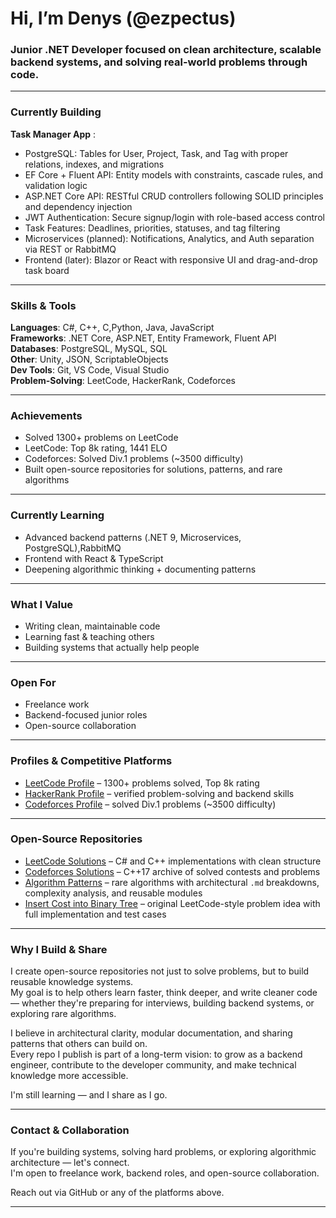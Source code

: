 # Hi, I’m Denys (@ezpectus)

### Junior .NET Developer focused on clean architecture, scalable backend systems, and solving real-world problems through code.

---

### Currently Building

**Task Manager App** :
- PostgreSQL: Tables for User, Project, Task, and Tag with proper relations, indexes, and migrations
- EF Core + Fluent API: Entity models with constraints, cascade rules, and validation logic
- ASP.NET Core API: RESTful CRUD controllers following SOLID principles and dependency injection
- JWT Authentication: Secure signup/login with role-based access control
- Task Features: Deadlines, priorities, statuses, and tag filtering
- Microservices (planned): Notifications, Analytics, and Auth separation via REST or RabbitMQ
- Frontend (later): Blazor or React with responsive UI and drag-and-drop task board

---

### Skills & Tools

**Languages**: C#, C++, C,Python, Java, JavaScript  
**Frameworks**: .NET Core, ASP.NET, Entity Framework, Fluent API 
**Databases**: PostgreSQL, MySQL, SQL  
**Other**: Unity, JSON, ScriptableObjects  
**Dev Tools**: Git, VS Code, Visual Studio  
**Problem-Solving**: LeetCode, HackerRank, Codeforces

---

### Achievements

- Solved 1300+ problems on LeetCode  
- LeetCode: Top 8k rating, 1441 ELO  
- Codeforces: Solved Div.1 problems (~3500 difficulty)  
- Built open-source repositories for solutions, patterns, and rare algorithms

---

### Currently Learning

- Advanced backend patterns (.NET 9, Microservices, PostgreSQL),RabbitMQ
- Frontend with React & TypeScript  
- Deepening algorithmic thinking + documenting patterns

---

### What I Value

- Writing clean, maintainable code  
- Learning fast & teaching others  
- Building systems that actually help people

---

### Open For

- Freelance work  
- Backend-focused junior roles  
- Open-source collaboration

---

### Profiles & Competitive Platforms

- [LeetCode Profile](https://leetcode.com/u/ezpectus) – 1300+ problems solved, Top 8k rating  
- [HackerRank Profile](https://www.hackerrank.com/profile/stepanenko_den21) – verified problem-solving and backend skills  
- [Codeforces Profile](https://codeforces.com/profile/ezpectus) – solved Div.1 problems (~3500 difficulty)

---

### Open-Source Repositories

- [LeetCode Solutions](https://github.com/ezpectus/LeetCode-solutions/tree/main) – C# and C++ implementations with clean structure  
- [Codeforces Solutions](https://github.com/ezpectus/CodeForces-Solutions_C-17/tree/main) – C++17 archive of solved contests and problems  
- [Algorithm Patterns](https://github.com/ezpectus/Algorithm-patterns/tree/main) – rare algorithms with architectural `.md` breakdowns, complexity analysis, and reusable modules  
- [Insert Cost into Binary Tree](https://github.com/ezpectus/Insert-Cost-into-Binary-Tree) – original LeetCode-style problem idea with full implementation and test cases

---

### Why I Build & Share

I create open-source repositories not just to solve problems, but to build reusable knowledge systems.  
My goal is to help others learn faster, think deeper, and write cleaner code — whether they're preparing for interviews, building backend systems, or exploring rare algorithms.

I believe in architectural clarity, modular documentation, and sharing patterns that others can build on.  
Every repo I publish is part of a long-term vision: to grow as a backend engineer, contribute to the developer community, and make technical knowledge more accessible.

I'm still learning — and I share as I go.

---

### Contact & Collaboration

If you're building systems, solving hard problems, or exploring algorithmic architecture — let's connect.  
I'm open to freelance work, backend roles, and open-source collaboration.

Reach out via GitHub or any of the platforms above.


---
